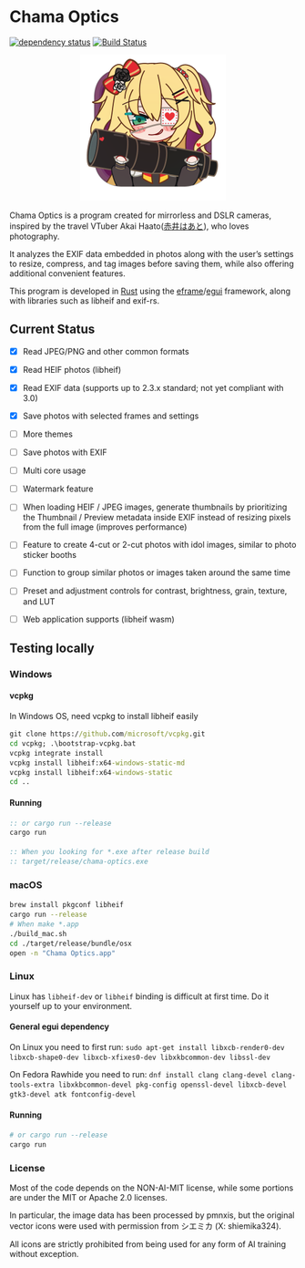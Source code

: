 <!--
SPDX-FileCopyrightText: © 2025 Jinwoo Park (pmnxis@gmail.com)

SPDX-License-Identifier: MIT OR Apache-2.0
-->

# Chama Optics

[![dependency status](https://deps.rs/repo/github/pmnxis/chama-optics/status.svg)](https://deps.rs/repo/github/pmnxis/chama-optics)
[![Build Status](https://github.com/pmnxis/chama-optics/workflows/CI/badge.svg)](https://github.com/pmnxis/chama-optics/actions?workflow=CI)

<p align="center"><img src="assets/mac-icon.png" width="256" height="256"/></p>

Chama Optics is a program created for mirrorless and DSLR cameras, inspired by the travel VTuber Akai Haato([赤井はあと](https://www.youtube.com/@AkaiHaato)), who loves photography.

It analyzes the EXIF data embedded in photos along with the user’s settings to resize, compress, and tag images before saving them, while also offering additional convenient features.

This program is developed in [Rust](https://rust-lang.org/) using the [eframe](https://github.com/emilk/egui/tree/master/crates/eframe)/[egui](https://github.com/emilk/egui/) framework, along with libraries such as libheif and exif-rs.

## Current Status
- [x] Read JPEG/PNG and other common formats
- [x] Read HEIF photos (libheif)
- [x] Read EXIF data (supports up to 2.3.x standard; not yet compliant with 3.0)
- [x] Save photos with selected frames and settings
- [ ] More themes
- [ ] Save photos with EXIF
- [ ] Multi core usage
- [ ] Watermark feature
- [ ] When loading HEIF / JPEG images, generate thumbnails by prioritizing the Thumbnail / Preview metadata inside EXIF instead of resizing pixels from the full image (improves performance)
- [ ] Feature to create 4-cut or 2-cut photos with idol images, similar to photo sticker booths
- [ ] Function to group similar photos or images taken around the same time
- [ ] Preset and adjustment controls for contrast, brightness, grain, texture, and LUT
- [ ] Web application supports (libheif wasm)


## Testing locally
### Windows
#### vcpkg
In Windows OS, need vcpkg to install libheif easily
```bat
git clone https://github.com/microsoft/vcpkg.git
cd vcpkg; .\bootstrap-vcpkg.bat
vcpkg integrate install
vcpkg install libheif:x64-windows-static-md
vcpkg install libheif:x64-windows-static
cd ..
```

#### Running
```bat
:: or cargo run --release
cargo run

:: When you looking for *.exe after release build
:: target/release/chama-optics.exe
```

### macOS
```sh
brew install pkgconf libheif
cargo run --release
# When make *.app
./build_mac.sh
cd ./target/release/bundle/osx
open -n "Chama Optics.app"
```

### Linux

Linux has `libheif-dev` or `libheif` binding is difficult at first time. Do it yourself up to your environment.

#### General egui dependency
On Linux you need to first run:
`sudo apt-get install libxcb-render0-dev libxcb-shape0-dev libxcb-xfixes0-dev libxkbcommon-dev libssl-dev`

On Fedora Rawhide you need to run:
`dnf install clang clang-devel clang-tools-extra libxkbcommon-devel pkg-config openssl-devel libxcb-devel gtk3-devel atk fontconfig-devel`

#### Running
```sh
# or cargo run --release
cargo run 
```

### License
Most of the code depends on the NON-AI-MIT license, while some portions are under the MIT or Apache 2.0 licenses.

In particular, the image data has been processed by pmnxis, but the original vector icons were used with permission from シエミカ (X: shiemika324).

All icons are strictly prohibited from being used for any form of AI training without exception.